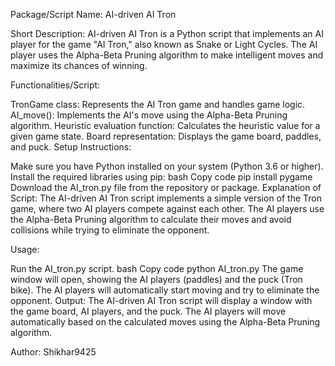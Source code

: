 Package/Script Name: AI-driven AI Tron

Short Description: AI-driven AI Tron is a Python script that implements an AI player for the game "AI Tron," also known as Snake or Light Cycles. The AI player uses the Alpha-Beta Pruning algorithm to make intelligent moves and maximize its chances of winning.

Functionalities/Script:

TronGame class: Represents the AI Tron game and handles game logic.
AI_move(): Implements the AI's move using the Alpha-Beta Pruning algorithm.
Heuristic evaluation function: Calculates the heuristic value for a given game state.
Board representation: Displays the game board, paddles, and puck.
Setup Instructions:

Make sure you have Python installed on your system (Python 3.6 or higher).
Install the required libraries using pip:
bash
Copy code
pip install pygame
Download the AI_tron.py file from the repository or package.
Explanation of Script:
The AI-driven AI Tron script implements a simple version of the Tron game, where two AI players compete against each other. The AI players use the Alpha-Beta Pruning algorithm to calculate their moves and avoid collisions while trying to eliminate the opponent.

Usage:

Run the AI_tron.py script.
bash
Copy code
python AI_tron.py
The game window will open, showing the AI players (paddles) and the puck (Tron bike).
The AI players will automatically start moving and try to eliminate the opponent.
Output:
The AI-driven AI Tron script will display a window with the game board, AI players, and the puck. The AI players will move automatically based on the calculated moves using the Alpha-Beta Pruning algorithm.

Author:
Shikhar9425
